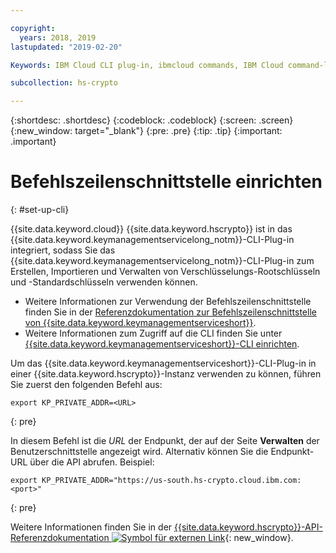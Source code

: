 ```yaml
---

copyright:
  years: 2018, 2019
lastupdated: "2019-02-20"

Keywords: IBM Cloud CLI plug-in, ibmcloud commands, IBM Cloud command-line interface

subcollection: hs-crypto

---
```


{:shortdesc: .shortdesc}
{:codeblock: .codeblock}
{:screen: .screen}
{:new_window: target="_blank"}
{:pre: .pre}
{:tip: .tip}
{:important: .important}

# Befehlszeilenschnittstelle einrichten
{: #set-up-cli}

{{site.data.keyword.cloud}} {{site.data.keyword.hscrypto}} ist in das {{site.data.keyword.keymanagementservicelong_notm}}-CLI-Plug-in integriert, sodass Sie das {{site.data.keyword.keymanagementservicelong_notm}}-CLI-Plug-in zum Erstellen, Importieren und Verwalten von Verschlüsselungs-Rootschlüsseln und -Standardschlüsseln verwenden können.

- Weitere Informationen zur Verwendung der Befehlszeilenschnittstelle finden Sie in der [Referenzdokumentation zur Befehlszeilenschnittstelle von {{site.data.keyword.keymanagementserviceshort}}](/docs/services/key-protect/cli-reference.html).
- Weitere Informationen zum Zugriff auf die CLI finden Sie unter [{{site.data.keyword.keymanagementserviceshort}}-CLI einrichten](/docs/services/key-protect/set-up-cli.html).

Um das {{site.data.keyword.keymanagementserviceshort}}-CLI-Plug-in in einer {{site.data.keyword.hscrypto}}-Instanz verwenden zu können, führen Sie zuerst den folgenden Befehl aus:

```
export KP_PRIVATE_ADDR=<URL>
```
{: pre}

In diesem Befehl ist die *URL* der Endpunkt, der auf der Seite **Verwalten** der Benutzerschnittstelle angezeigt wird. Alternativ können Sie die Endpunkt-URL über die API abrufen. Beispiel:

```
export KP_PRIVATE_ADDR="https://us-south.hs-crypto.cloud.ibm.com:<port>"
```
{: pre}

Weitere Informationen finden Sie in der [{{site.data.keyword.hscrypto}}-API-Referenzdokumentation ![Symbol für externen Link](../../icons/launch-glyph.svg "Symbol für externen Link")](https://cloud.ibm.com/apidocs/hs-crypto){: new_window}.
